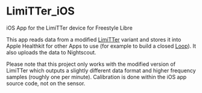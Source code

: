 # LimiTTer_iOS

iOS App for the LimiTTer device for Freestyle Libre

This app reads data from a modified [LimiTTer](https://github.com/trixing/LimiTTer)
variant and stores it into Apple
Healthkit for other Apps to use (for example to build a closed
[Loop](https://github.com/LoopKit/Loop)).  It also uploads the data to Nightscout.

Please note that this project only works with the modified version of
LimiTTer which outputs a slightly different data format and higher frequency
samples (roughly one per minute).  Calibration is done within the iOS app source
code, not on the sensor.
